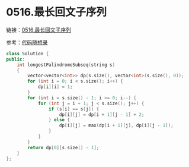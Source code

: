 # 0516.最长回文子序列

链接：[0516.最长回文子序列](https://leetcode.cn/problems/palindromic-substrings/)

参考：[代码随想录](https://programmercarl.com/0516.%E6%9C%80%E9%95%BF%E5%9B%9E%E6%96%87%E5%AD%90%E5%BA%8F%E5%88%97.html)


```c++
class Solution {
public:
    int longestPalindromeSubseq(string s)
    {
        vector<vector<int>> dp(s.size(), vector<int>(s.size(), 0));
        for (int i = 0; i < s.size(); i++) {
            dp[i][i] = 1;
        }
        for (int i = s.size() - 1; i >= 0; i--) {
            for (int j = i + 1; j < s.size(); j++) {
                if (s[i] == s[j]) {
                    dp[i][j] = dp[i + 1][j - 1] + 2;
                } else {
                    dp[i][j] = max(dp[i + 1][j], dp[i][j - 1]);
                }
            }
        }
        return dp[0][s.size() - 1];
    }
};

```






